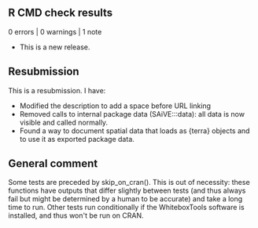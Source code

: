 ## R CMD check results

0 errors | 0 warnings | 1 note

* This is a new release.

## Resubmission

This is a resubmission. I have:
- Modified the description to add a space before URL linking
- Removed calls to internal package data (SAiVE:::data): all data is now visible and called normally.
- Found a way to document spatial data that loads as {terra} objects and to use it as exported package data.

## General comment

Some tests are preceded by skip_on_cran(). This is out of necessity: these functions have outputs that differ slightly between tests (and thus always fail but might be determined by a human to be accurate) and take a long time to run. Other tests run conditionally if the WhiteboxTools software is installed, and thus won't be run on CRAN. 

